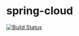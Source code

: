 # spring-cloud
[![Build Status](https://travis-ci.org/shaldnikita/spring-cloud.svg?branch=master)](https://travis-ci.org/shaldnikita/spring-cloud)
